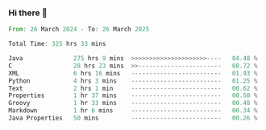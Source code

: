 ### Hi there 👋

<!--
**luoxuanzao/luoxuanzao** is a ✨ _special_ ✨ repository because its `README.md` (this file) appears on your GitHub profile.

Here are some ideas to get you started:

- 🔭 I’m currently working on ...
- 🌱 I’m currently learning ...
- 👯 I’m looking to collaborate on ...
- 🤔 I’m looking for help with ...
- 💬 Ask me about ...
- 📫 How to reach me: ...
- 😄 Pronouns: ...
- ⚡ Fun fact: ...
-->

<!--START_SECTION:waka-->

```rust
From: 26 March 2024 - To: 26 March 2025

Total Time: 325 hrs 33 mins

Java              275 hrs 9 mins  >>>>>>>>>>>>>>>>>>>>>----   84.48 %
C                 28 hrs 23 mins  >>-----------------------   08.72 %
XML               6 hrs 16 mins   -------------------------   01.93 %
Python            4 hrs 3 mins    -------------------------   01.25 %
Text              2 hrs 1 min     -------------------------   00.62 %
Properties        1 hr 37 mins    -------------------------   00.50 %
Groovy            1 hr 33 mins    -------------------------   00.48 %
Markdown          1 hr 6 mins     -------------------------   00.34 %
Java Properties   50 mins         -------------------------   00.26 %
```

<!--END_SECTION:waka-->